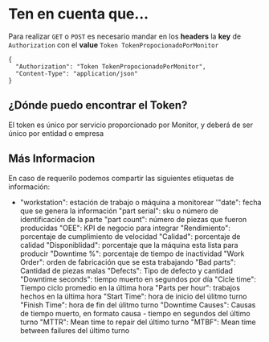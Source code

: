 # Ten en cuenta que...

Para realizar  `GET` o `POST` es necesario mandar en los **headers** la **key** de `Authorization` con el **value** `Token TokenPropocionadoPorMonitor`

```
{
  "Authorization": "Token TokenPropocionadoPorMonitor",
  "Content-Type": "application/json"
}
```


## ¿Dónde puedo encontrar el Token?
El token es único por servicio proporcionado por Monitor, y deberá de ser único por entidad o empresa

## Más Informacion
En caso de requerilo podemos compartir las siguientes etiquetas de información:

 - "workstation": estación de trabajo o máquina a monitorear '"date": fecha que se genera la información "part serial": sku o número de identificación de la parte "part count": número de piezas que fueron producidas "OEE": KPI de negocio para integrar "Rendimiento": porcentaje de cumplimiento de velocidad "Calidad": porcentaje de calidad "Disponiblidad": porcentaje que la máquina esta lista para producir "Downtime %": porcentaje de tiempo de inactividad "Work Order": orden de fabricación que se esta trabajando "Bad parts": Cantidad de piezas malas "Defects": Tipo de defecto y cantidad "Downtime seconds": tiempo muerto en segundos por día "Cicle time": Tiempo ciclo promedio en la última hora "Parts per hour": trabajos hechos en la última hora "Start Time": hora de inicio del úlitmo turno "Finish Time": hora de fin del úlitmo turno "Downtime Causes": Causas de tiempo muerto, en formato causa - tiempo en segundos del último turno "MTTR": Mean time to repair del último turno "MTBF": Mean time between failures del último turno

<!--stackedit_data:
eyJoaXN0b3J5IjpbLTE0Mjk3Nzc2MDksLTExMTI4OTgzNDddfQ
==
-->